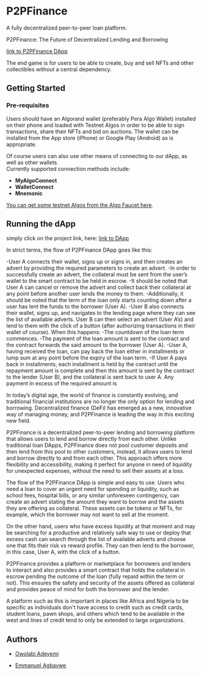 # P2PFinance

A fully decentralized peer-to-peer loan platform.

P2PFinance: The Future of Decentralized Lending and Borrowing

[link to P2PFinance DApp](https://p2pfinance.vercel.app/)

**<add demo video>**

The end game is for users to be able to create, buy and sell NFTs and other collectibles without a central dependency.

## Getting Started

### Pre-requisites

Users should have an Algorand wallet (preferably Pera Algo Wallet) installed on their phone and loaded with Testnet Algos in order to be able to sign transactions, share their NFTs and bid on auctions. The wallet can be installed from the App store (iPhone) or Google Play (Android) as is appropriate.

Of course users can also use other means of connecting to our dApp, as well as other wallets.  
Currently supported connection methods include:  

<!-- - **PeraConnect** -->
- **MyAlgoConnect**
- **WalletConnect**
- **Mnemonic**

[You can get some testnet Algos from the Algo Faucet here](https://bank.testnet.algorand.network/).

## Running the dApp

simply click on the project link, here: [link to DApp](https://p2pfinance.vercel.app/) 


In strict terms, the flow of P2PFinance DApp goes like this:

-User A connects their wallet, signs up or signs in, and then creates an advert by providing the required parameters to create an advert.
-In order to successfully create an advert, the collateral must be sent from the user’s wallet to the smart contract to be held in escrow.
-It should be noted that User A can cancel or remove the advert and collect back their collateral at any point before another user lends the money to them.
-Additionally, it should be noted that the term of the loan only starts counting down after a user has lent the funds to the borrower (User A).
-User B also connects their wallet, signs up, and navigates to the lending page where they can see the list of available adverts. User B can then select an advert (User A’s) and lend to them with the click of a button (after authorizing transactions in their wallet of course). When this happens:
-The countdown of the loan term commences.
-The payment of the loan amount is sent to the contract and the contract forwards the said amount to the borrower (User A).
-User A, having received the loan, can pay back the loan either in installments or lump sum at any point before the expiry of the loan term.
-If User A pays back in installments, each installment is held by the contract until the repayment amount is complete and then this amount is sent by the contract to the lender (User B), and the collateral is sent back to user A. Any payment in excess of the required amount is
  
 In today’s digital age, the world of finance is constantly evolving, and traditional financial institutions are no longer the only option for lending and borrowing. Decentralized finance (DeFi) has emerged as a new, innovative way of managing money, and P2PFinance is leading the way in this exciting new field.

P2PFinance is a decentralized peer-to-peer lending and borrowing platform that allows users to lend and borrow directly from each other. Unlike traditional loan DApps, P2PFinance does not pool customer deposits and then lend from this pool to other customers, instead, it allows users to lend and borrow directly to and from each other. This approach offers more flexibility and accessibility, making it perfect for anyone in need of liquidity for unexpected expenses, without the need to sell their assets at a loss.

The flow of the P2PFinance DApp is simple and easy to use. Users who need a loan to cover an urgent need for spending or liquidity, such as school fees, hospital bills, or any similar unforeseen contingency, can create an advert stating the amount they want to borrow and the assets they are offering as collateral. These assets can be tokens or NFTs, for example, which the borrower may not want to sell at the moment.

On the other hand, users who have excess liquidity at that moment and may be searching for a productive and relatively safe way to use or deploy that excess cash can search through the list of available adverts and choose one that fits their risk vs reward profile. They can then lend to the borrower, in this case, User A, with the click of a button.

P2PFinance provides a platform or marketplace for borrowers and lenders to interact and also provides a smart contract that holds the collateral in escrow pending the outcome of the loan (fully repaid within the term or not). This ensures the safety and security of the assets offered as collateral and provides peace of mind for both the borrower and the lender.

A platform such as this is important in places like Africa and Nigeria to be specific as individuals don't have access to credit such as credit cards, student loans, pawn shops, and others which tend to be available in the west and lines of credit tend to only be extended to large organizations.
  
  ## Authors

- [Owolabi Adeyemi](https://github.com/goonerlabs)

- [Emmanuel Agbavwe](https://github.com/Aro1914)
